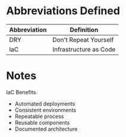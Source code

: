 # Abbreviations Defined
| Abbreviation | Definition |
| --- | --- |
| DRY | Don't Repeat Yourself |
| IaC | Infrastructure as Code |



# Notes
IaC Benefits
* Automated deployments
* Consistent environments
* Repeatable process 
* Reusable components
* Documented architecture

